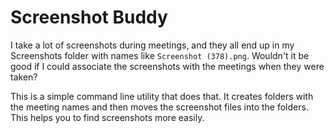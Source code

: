 # Screenshot Buddy

I take a lot of screenshots during meetings, and they all end up in my Screenshots folder with names like `Screenshot (378).png`. Wouldn't it be good if I could associate the screenshots with the meetings when they were taken?

This is a simple command line utility that does that. It creates folders with the meeting names and then moves the screenshot files into the folders. This helps you to find screenshots more easily.